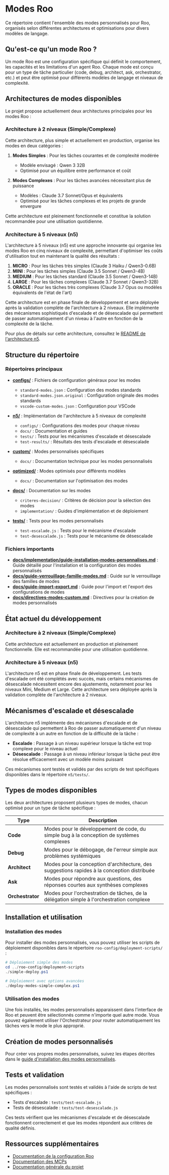 ﻿# Modes Roo

Ce répertoire contient l'ensemble des modes personnalisés pour Roo, organisés selon différentes architectures et optimisations pour divers modèles de langage.

## Qu'est-ce qu'un mode Roo ?

Un mode Roo est une configuration spécifique qui définit le comportement, les capacités et les limitations d'un agent Roo. Chaque mode est conçu pour un type de tâche particulier (code, debug, architect, ask, orchestrator, etc.) et peut être optimisé pour différents modèles de langage et niveaux de complexité.

## Architectures de modes disponibles

Le projet propose actuellement deux architectures principales pour les modes Roo :

### Architecture à 2 niveaux (Simple/Complexe)

Cette architecture, plus simple et actuellement en production, organise les modes en deux catégories :

1. **Modes Simples** : Pour les tâches courantes et de complexité modérée
   - Modèle envisagé : Qwen 3 32B
   - Optimisé pour un équilibre entre performance et coût

2. **Modes Complexes** : Pour les tâches avancées nécessitant plus de puissance
   - Modèles : Claude 3.7 Sonnet/Opus et équivalents
   - Optimisé pour les tâches complexes et les projets de grande envergure

Cette architecture est pleinement fonctionnelle et constitue la solution recommandée pour une utilisation quotidienne.

### Architecture à 5 niveaux (n5)

L'architecture à 5 niveaux (n5) est une approche innovante qui organise les modes Roo en cinq niveaux de complexité, permettant d'optimiser les coûts d'utilisation tout en maintenant la qualité des résultats :

1. **MICRO** : Pour les tâches très simples (Claude 3 Haiku / Qwen3-0.6B)
2. **MINI** : Pour les tâches simples (Claude 3.5 Sonnet / Qwen3-4B)
3. **MEDIUM** : Pour les tâches standard (Claude 3.5 Sonnet / Qwen3-14B)
4. **LARGE** : Pour les tâches complexes (Claude 3.7 Sonnet / Qwen3-32B)
5. **ORACLE** : Pour les tâches très complexes (Claude 3.7 Opus ou modèles équivalents de l'état de l'art)

Cette architecture est en phase finale de développement et sera déployée après la validation complète de l'architecture à 2 niveaux. Elle implémente des mécanismes sophistiqués d'escalade et de désescalade qui permettent de passer automatiquement d'un niveau à l'autre en fonction de la complexité de la tâche.

Pour plus de détails sur cette architecture, consultez le [README de l'architecture n5](n5/README.md).

## Structure du répertoire

### Répertoires principaux

- **[configs/](configs/)** : Fichiers de configuration généraux pour les modes
  - `standard-modes.json` : Configuration des modes standards
  - `standard-modes.json.original` : Configuration originale des modes standards
  - `vscode-custom-modes.json` : Configuration pour VSCode

- **[n5/](n5/)** : Implémentation de l'architecture à 5 niveaux de complexité
  - `configs/` : Configurations des modes pour chaque niveau
  - `docs/` : Documentation et guides
  - `tests/` : Tests pour les mécanismes d'escalade et désescalade
  - `test-results/` : Résultats des tests d'escalade et désescalade

- **[custom/](custom/)** : Modes personnalisés spécifiques
  - `docs/` : Documentation technique pour les modes personnalisés

- **[optimized/](optimized/)** : Modes optimisés pour différents modèles
  - `docs/` : Documentation sur l'optimisation des modes

- **[docs/](docs/)** : Documentation sur les modes
  - `criteres-decision/` : Critères de décision pour la sélection des modes
  - `implementation/` : Guides d'implémentation et de déploiement

- **[tests/](tests/)** : Tests pour les modes personnalisés
  - `test-escalade.js` : Tests pour le mécanisme d'escalade
  - `test-desescalade.js` : Tests pour le mécanisme de désescalade

### Fichiers importants

- **[docs/implementation/guide-installation-modes-personnalises.md](docs/implementation/guide-installation-modes-personnalises.md)** : Guide détaillé pour l'installation et la configuration des modes personnalisés
- **[docs/guide-verrouillage-famille-modes.md](docs/guide-verrouillage-famille-modes.md)** : Guide sur le verrouillage des familles de modes
- **[docs/guide-import-export.md](docs/guide-import-export.md)** : Guide pour l'import et l'export des configurations de modes
- **[docs/directives-modes-custom.md](docs/directives-modes-custom.md)** : Directives pour la création de modes personnalisés

## État actuel du développement

### Architecture à 2 niveaux (Simple/Complexe)

Cette architecture est actuellement en production et pleinement fonctionnelle. Elle est recommandée pour une utilisation quotidienne.

### Architecture à 5 niveaux (n5)

L'architecture n5 est en phase finale de développement. Les tests d'escalade ont été complétés avec succès, mais certains mécanismes de désescalade nécessitent encore des ajustements, notamment pour les niveaux Mini, Medium et Large. Cette architecture sera déployée après la validation complète de l'architecture à 2 niveaux.

## Mécanismes d'escalade et désescalade

L'architecture n5 implémente des mécanismes d'escalade et de désescalade qui permettent à Roo de passer automatiquement d'un niveau de complexité à un autre en fonction de la difficulté de la tâche :

- **Escalade** : Passage à un niveau supérieur lorsque la tâche est trop complexe pour le niveau actuel
- **Désescalade** : Passage à un niveau inférieur lorsque la tâche peut être résolue efficacement avec un modèle moins puissant

Ces mécanismes sont testés et validés par des scripts de test spécifiques disponibles dans le répertoire `n5/tests/`.

## Types de modes disponibles

Les deux architectures proposent plusieurs types de modes, chacun optimisé pour un type de tâche spécifique :

| Type | Description |
|------|-------------|
| **Code** | Modes pour le développement de code, du simple bug à la conception de systèmes complexes |
| **Debug** | Modes pour le débogage, de l'erreur simple aux problèmes systémiques |
| **Architect** | Modes pour la conception d'architecture, des suggestions rapides à la conception distribuée |
| **Ask** | Modes pour répondre aux questions, des réponses courtes aux synthèses complexes |
| **Orchestrator** | Modes pour l'orchestration de tâches, de la délégation simple à l'orchestration complexe |

## Installation et utilisation

### Installation des modes

Pour installer des modes personnalisés, vous pouvez utiliser les scripts de déploiement disponibles dans le répertoire `roo-config/deployment-scripts/` :

```powershell
# Déploiement simple des modes
cd ../roo-config/deployment-scripts
./simple-deploy.ps1

# Déploiement avec options avancées
./deploy-modes-simple-complex.ps1
```

### Utilisation des modes

Une fois installés, les modes personnalisés apparaissent dans l'interface de Roo et peuvent être sélectionnés comme n'importe quel autre mode. Vous pouvez également utiliser l'Orchestrateur pour router automatiquement les tâches vers le mode le plus approprié.

## Création de modes personnalisés

Pour créer vos propres modes personnalisés, suivez les étapes décrites dans le [guide d'installation des modes personnalisés](docs/implementation/guide-installation-modes-personnalises.md).

## Tests et validation

Les modes personnalisés sont testés et validés à l'aide de scripts de test spécifiques :

- Tests d'escalade : `tests/test-escalade.js`
- Tests de désescalade : `tests/test-desescalade.js`

Ces tests vérifient que les mécanismes d'escalade et de désescalade fonctionnent correctement et que les modes répondent aux critères de qualité définis.

## Ressources supplémentaires

- [Documentation de la configuration Roo](../roo-config/README.md)
- [Documentation des MCPs](../mcps/README.md)
- [Documentation générale du projet](../docs/README.md)
